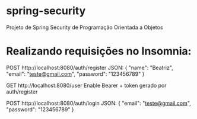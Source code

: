 # spring-security
Projeto de Spring Security de Programação Orientada a Objetos

# Realizando requisições no Insomnia:

POST http://localhost:8080/auth/register
JSON: 
{
	"name": "Beatriz",
	"email": "teste@gmail.com",
	"password": "123456789"
}

GET http://localhost:8080/user
Enable Bearer + token gerado por auth/register

POST http://localhost:8080/auth/login
JSON:
{
	"email": "teste@gmail.com",
	"password": "123456789"
}